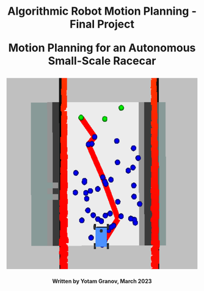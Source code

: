<h1 align="center">
  Algorithmic Robot Motion Planning - Final Project
  
  Motion Planning for an Autonomous Small-Scale Racecar
</h1>
<p align="center">
  <img src="https://github.com/Yomaster10/ARMP-Project/blob/main/Graphics/rrt.png" width="500" height="500">
</p>
<h4 align="center">
  Written by Yotam Granov, March 2023
</h4>
